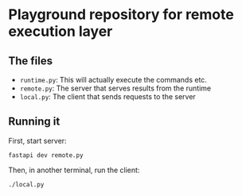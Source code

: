 # Playground repository for remote execution layer

## The files

* `runtime.py`: This will actually execute the commands etc.
* `remote.py`: The server that serves results from the runtime
* `local.py`: The client that sends requests to the server

## Running it

First, start server:

```
fastapi dev remote.py
```

Then, in another terminal, run the client:

```
./local.py
```
